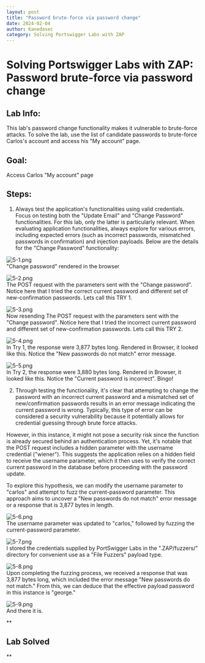 ```yaml
---
layout: post
title: "Password brute-force via password change"
date: 2024-02-04
author: Kanedasec
category: Solving Portswigger Labs with ZAP
---
```


Solving Portswigger Labs with ZAP: Password brute-force via password change
================================================================================


Lab Info:
---------
  
This lab's password change functionality makes it vulnerable to brute-force attacks. To solve the lab, use the list of candidate passwords to brute-force Carlos's account and access his "My account" page.  

Goal:
-----

Access Carlos "My account" page  

Steps:
------

1) Always test the application's functionalities using valid credentials. Focus on testing both the "Update Email" and "Change Password" functionalities. For this lab, only the latter is particularly relevant. When evaluating application functionalities, always explore for various errors, including expected errors (such as incorrect passwords, mismatched passwords in confirmation) and injection payloads. Below are the details for the "Change Password" functionality:  
 
  
![5-1.png](/assets/img/posts/Solving-Portswigger-Labs-with-OWASP-ZAP/Password-brute-force-via-password-change/5-1.png)  
"Change password" rendered in the browser  
  
  
![5-2.png](/assets/img/posts/Solving-Portswigger-Labs-with-OWASP-ZAP/Password-brute-force-via-password-change/5-2.png)  
The POST request with the parameters sent with the "Change password". Notice here that I tried the correct current password and different set of new-confirmation passwords. Lets call this TRY 1.  
  
  
![5-3.png](/assets/img/posts/Solving-Portswigger-Labs-with-OWASP-ZAP/Password-brute-force-via-password-change/5-3.png)  
Now resending The POST request with the parameters sent with the "Change password". Notice here that I tried the incorrect current password and different set of new-confirmation passwords. Lets call this TRY 2.  
  
  
![5-4.png](/assets/img/posts/Solving-Portswigger-Labs-with-OWASP-ZAP/Password-brute-force-via-password-change/5-4.png)  
In Try 1, the response were 3,877 bytes long. Rendered in Browser, it looked like this. Notice the "New passwords do not match" error message.  
  
  
![5-5.png](/assets/img/posts/Solving-Portswigger-Labs-with-OWASP-ZAP/Password-brute-force-via-password-change/5-5.png)  
In Try 2, the response were 3,880 bytes long. Rendered in Browser, it looked like this. Notice the "Current password is incorrect". Bingo!  
  
  
2) Through testing the functionality, it's clear that attempting to change the password with an incorrect current password and a mismatched set of new/confirmation passwords results in an error message indicating the current password is wrong. Typically, this type of error can be considered a security vulnerability because it potentially allows for credential guessing through brute force attacks.  
  
However, in this instance, it might not pose a security risk since the function is already secured behind an authentication process. Yet, it's notable that the POST request includes a hidden parameter with the username credential ("wiener"). This suggests the application relies on a hidden field to receive the username parameter, which it then uses to verify the correct current password in the database before proceeding with the password update.  
  
To explore this hypothesis, we can modify the username parameter to "carlos" and attempt to fuzz the current-password parameter. This approach aims to uncover a "New passwords do not match" error message or a response that is 3,877 bytes in length.  
  
  
![5-6.png](/assets/img/posts/Solving-Portswigger-Labs-with-OWASP-ZAP/Password-brute-force-via-password-change/5-6.png)  
The username parameter was updated to "carlos," followed by fuzzing the current-password parameter.  
  
  
  
![5-7.png](/assets/img/posts/Solving-Portswigger-Labs-with-OWASP-ZAP/Password-brute-force-via-password-change/5-7.png)  
I stored the credentials supplied by PortSwigger Labs in the ".ZAP/fuzzers/" directory for convenient use as a "File Fuzzers" payload type.  
  
  
![5-8.png](/assets/img/posts/Solving-Portswigger-Labs-with-OWASP-ZAP/Password-brute-force-via-password-change/5-8.png)  
Upon completing the fuzzing process, we received a response that was 3,877 bytes long, which included the error message "New passwords do not match." From this, we can deduce that the effective payload password in this instance is "george."  
  
  
![5-9.png](/assets/img/posts/Solving-Portswigger-Labs-with-OWASP-ZAP/Password-brute-force-via-password-change/5-9.png)  
And there it is.  
  
**

Lab Solved
----------

**
